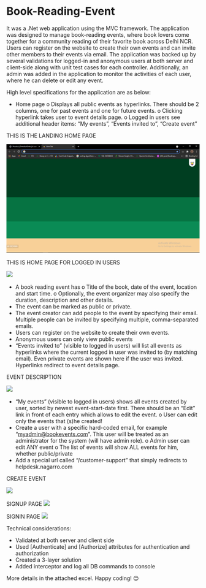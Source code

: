 # Book-Reading-Event
It was a .Net web application using the MVC framework. The application was designed to manage book-reading events, where book lovers come together for a community reading of their favorite book across Delhi NCR. Users can register on the website to create their own events and can invite other members to their events via email. The application was backed up by several validations for logged-in and anonymous users at both server and client-side along with unit test cases for each controller. Additionally, an admin was added in the application to monitor the activities of each user, where he can delete or edit any event.

High level specifications for the application are as below:
-	Home page 
o	Displays all public events as hyperlinks. There should be 2 columns, one for past events and one for future events. 
o	Clicking hyperlink takes user to event details page.
o	Logged in users see additional header items: “My events”, “Events invited to”, “Create event”



THIS IS THE LANDING HOME PAGE


![](./Images/home.png)

THIS IS HOME PAGE FOR LOGGED IN USERS


![](BookReading/LoggedIn_HomePage.PNG)







-	A book reading event has 
o	Title of the book, date of the event, location and start time. 
o	Optionally, the event organizer may also specify the duration, description and other details.
-	The event can be marked as public or private.
-	The event creator can add people to the event by specifying their email. Multiple people can be invited by specifying multiple, comma-separated emails.
-	Users can register on the website to create their own events. 
-	Anonymous users can only view public events
-	“Events invited to” (visible to logged in users) will list all events as hyperlinks where the current logged in user was invited to (by matching email). Even private events are shown here if the user was invited. Hyperlinks redirect to event details page.

EVENT DESCRIPTION

![](BookReading/AboutEvent.PNG)



-	“My events” (visible to logged in users) shows all events created by user, sorted by newest event-start-date first. There should be an “Edit” link in front of each entry which allows to edit the event.
o	User can edit only the events that (s)he created!
-	Create a user with a specific hard-coded email, for example “myadmin@bookevents.com”. This user will be treated as an administrator for the system (will have admin role).
o	Admin user can edit ANY event
o	The list of events will show ALL events for him, whether public/private
-	Add a special url called “/customer-support” that simply redirects to helpdesk.nagarro.com 

CREATE EVENT

![](BookReading/CreateEventPage.PNG)

SIGNUP PAGE
![](BookReading/BookReading_SignUp.PNG)

SIGNIN PAGE
![](BookReading/BookReading_SignIn.PNG)

Technical considerations:
-	Validated at both server and client side
-	Used [Authenticate] and [Authorize] attributes for authentication and authorization
-	Created a 3-layer solution
-	Added interceptor and log all DB commands to console

More details in the attached excel.
Happy coding! 😊 
